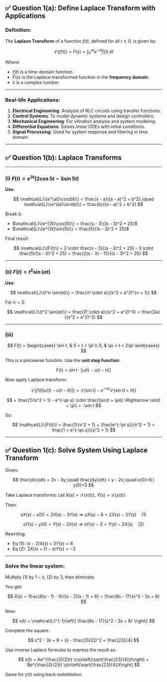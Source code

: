 
## ✅ **Question 1(a): Define Laplace Transform with Applications**

### **Definition**:

The **Laplace Transform** of a function $f(t)$, defined for all $t \geq 0$, is given by:

$$
\mathcal{L}\{f(t)\} = F(s) = \int_0^\infty e^{-st}f(t)\,dt
$$

Where:

* $f(t)$ is a time-domain function.
* $F(s)$ is the Laplace-transformed function in the **frequency domain**.
* $s$ is a complex number.

---

### **Real-life Applications**:

1. **Electrical Engineering**: Analysis of RLC circuits using transfer functions.
2. **Control Systems**: To model dynamic systems and design controllers.
3. **Mechanical Engineering**: For vibration analysis and system modeling.
4. **Differential Equations**: Solves linear ODEs with initial conditions.
5. **Signal Processing**: Used for system response and filtering in time domain.

---

## ✅ **Question 1(b): Laplace Transforms**

---

### **(i)** $F(t) = e^{3t}(2\cos 5t - 3\sin 5t)$

**Use**:

$$
\mathcal{L}\{e^{at}\cos(bt)\} = \frac{s - a}{(s - a)^2 + b^2},\quad \mathcal{L}\{e^{at}\sin(bt)\} = \frac{b}{(s - a)^2 + b^2}
$$

Break it:

* $\mathcal{L}\{e^{3t}\cos(5t)\} = \frac{s - 3}{(s - 3)^2 + 25}$
* $\mathcal{L}\{e^{3t}\sin(5t)\} = \frac{5}{(s - 3)^2 + 25}$

Final result:

$$
\mathcal{L}\{F(t)\} = 2 \cdot \frac{s - 3}{(s - 3)^2 + 25} - 3 \cdot \frac{5}{(s - 3)^2 + 25}
= \frac{2(s - 3) - 15}{(s - 3)^2 + 25}
$$

---

### **(ii)** $F(t) = t^2 \sin(at)$

**Use**:

$$
\mathcal{L}\{t^n \sin(at)\} = \frac{n! \cdot a}{(s^2 + a^2)^{n + 1}}
$$

For $n = 2$:

$$
\mathcal{L}\{t^2 \sin(at)\} = \frac{2! \cdot a}{(s^2 + a^2)^3} = \frac{2a}{(s^2 + a^2)^3}
$$

---

### **(iii)**

$$
F(t) =
\begin{cases}
\sin t, & 0 < t < \pi \\
0, & \pi < t < 2\pi
\end{cases}
$$

This is a piecewise function. Use the **unit step function**:

$$
F(t) = \sin t \cdot [u(t) - u(t - \pi)]
$$

Now apply Laplace transform:

$$
\mathcal{L}\{f(t)[u(t) - u(t - \pi)]\} = \mathcal{L}\{\sin t\} - e^{-\pi s} \mathcal{L}\{\sin(t + \pi)\}
$$

$$
= \frac{1}{s^2 + 1} - e^{-\pi s} \cdot \frac{\sin(t + \pi)} \Rightarrow \sin(t + \pi) = -\sin t
$$

So:

$$
\mathcal{L}\{F(t)\} = \frac{1}{s^2 + 1} + \frac{e^{-\pi s}}{s^2 + 1}
= \frac{1 + e^{-\pi s}}{s^2 + 1}
$$

---

## ✅ **Question 1(c): Solve System Using Laplace Transform**

Given:

$$
\frac{dx}{dt} = 2x - 3y,\quad \frac{dy}{dt} = y - 2x,\quad x(0)=8,\ y(0)=3
$$

Take Laplace transforms:
Let $X(s) = \mathcal{L}\{x(t)\},\ Y(s) = \mathcal{L}\{y(t)\}$

Then:

$$
sX(s) - x(0) = 2X(s) - 3Y(s) \Rightarrow sX(s) - 8 = 2X(s) - 3Y(s) \quad \text{(1)}
$$

$$
sY(s) - y(0) = Y(s) - 2X(s) \Rightarrow sY(s) - 3 = Y(s) - 2X(s) \quad \text{(2)}
$$

Rewriting:

* Eq (1): $(s - 2)X(s) + 3Y(s) = 8$
* Eq (2): $2X(s) + (1 - s)Y(s) = -3$

---

### Solve the linear system:

Multiply (1) by $1 - s$, (2) by 3, then eliminate.

You get:

$$
X(s) = \frac{8(s - 1) - 9}{(s - 2)(s - 1) + 6}
= \frac{8s - 17}{s^2 - 3s + 8}
$$

Now:

$$
x(t) = \mathcal{L}^{-1}\left\( \frac{8s - 17}{s^2 - 3s + 8} \right\)
$$

Complete the square:

$$
s^2 - 3s + 8 = (s - \frac{3}{2})^2 + \frac{23}{4}
$$

Use inverse Laplace formulas to express the result as:

$$
x(t) = Ae^{\frac{3}{2}t} \cos\left(\sqrt{\frac{23}{4}}t\right) + Be^{\frac{3}{2}t} \sin\left(\sqrt{\frac{23}{4}}t\right)
$$

Same for $y(t)$ using back-substitution.


